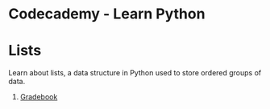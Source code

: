 # Codecademy - Learn Python


# Lists
Learn about lists, a data structure in Python used to store ordered groups of data.

1. [Gradebook](https://github.com/gayatrirajgor/codecademy-learn-python/tree/main/gradebook)
